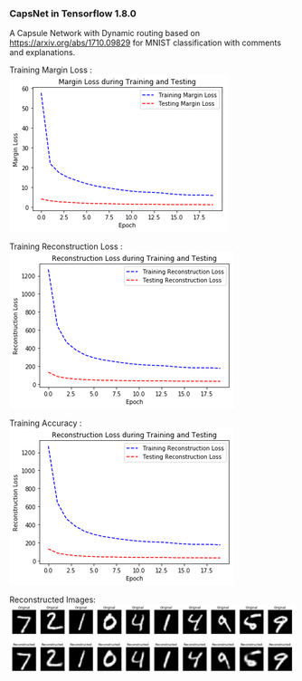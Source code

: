 ﻿
### CapsNet in Tensorflow 1.8.0

A Capsule Network with Dynamic routing based on https://arxiv.org/abs/1710.09829 for MNIST classification with comments and explanations.

Training Margin Loss :
![Training Margin Loss](loss.png)

Training Reconstruction Loss :
![Training Reconstruction Loss](r_loss.png)

Training Accuracy :
![Training Accuracy](r_loss.png)

Reconstructed Images:
![Reconstructed Images](reconstructed.png)
